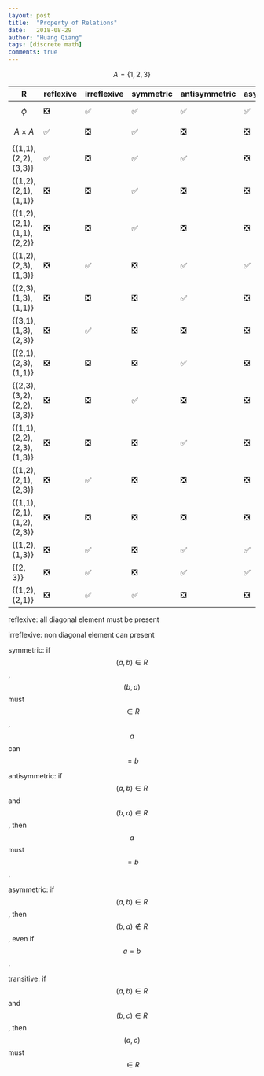 ```yaml
---
layout: post
title:  "Property of Relations"
date:   2018-08-29
author: "Huang Qiang"
tags: [discrete math]
comments: true
---
```


$$A = \{1, 2, 3\}$$

R | reflexive | irreflexive | symmetric | antisymmetric | asymmetric | transitive
------------ | ------------- | --- | --- |--- | --- | ---
$$\phi$$ | ❎ | ✅ | ✅ | ✅ | ✅ | ✅
$$A \times A$$ | ✅ | ❎ | ✅ | ❎ | ❎ | ✅
{(1,1),(2,2),(3,3)} | ✅ | ❎ | ✅ | ✅ | ❎ | ✅
{(1,2),(2,1),(1,1)} | ❎ | ❎ | ✅ | ❎ | ❎ | ✅
{(1,2),(2,1),(1,1),(2,2)}| ❎ | ❎ | ✅ | ❎ | ❎ | ✅ 
{(1,2),(2,3),(1,3)}| ❎ | ✅ | ❎ | ✅ | ✅ | ✅
{(2,3),(1,3),(1,1)}| ❎ | ❎ | ❎ | ✅ | ❎ | ✅
{(3,1),(1,3),(2,3)} |❎ | ✅ | ❎ | ❎ | ❎ | ❎
{(2,1),(2,3),(1,1)}| ❎ | ❎ | ❎ | ✅ | ❎ | ✅
{(2,3),(3,2),(2,2),(3,3)}| ❎ | ❎ | ✅ | ❎ | ❎ | ✅
{(1,1),(2,2),(2,3),(1,3)} | ❎ | ❎ | ❎ | ✅ | ❎ |✅
{(1,2),(2,1),(2,3)} | ❎ | ✅ | ❎ | ❎ | ❎ | ❎
{(1,1),(2,1),(1,2),(2,3)} | ❎ | ❎ | ❎ | ❎ | ❎ | ✅
{(1,2),(1,3)} | ❎ | ✅ | ❎ | ✅ | ✅ | ✅
{(2, 3)} | ❎ | ✅ | ❎ | ✅ | ✅ | ✅
{(1,2),(2,1)} | ❎ | ✅ | ✅ | ❎ | ❎ | ❎

reflexive: all diagonal element must be present

irreflexive: non diagonal element can present

symmetric: if $$(a, b) \in R$$, $$(b, a)$$ must $$\in R$$, $$a $$ can $$=b $$

antisymmetric: if $$(a, b) \in R$$ and $$(b, a) \in R$$, then $$a$$ must $$=b$$.

asymmetric: if $$(a, b) \in R$$, then $$(b, a) \not\in R$$, even if $$a = b$$. 

transitive: if $$(a, b) \in R$$ and $$(b, c) \in R$$, then $$(a, c)$$ must $$\in R$$